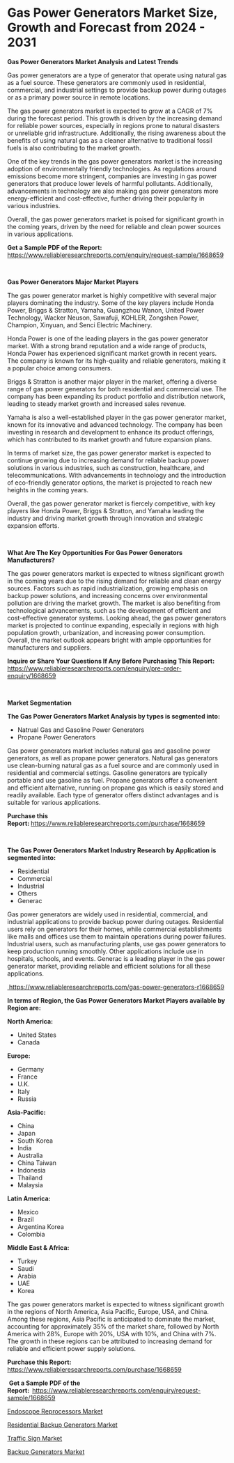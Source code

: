 <p><h1>Gas Power Generators Market Size, Growth and Forecast from 2024 - 2031</h1></p><p><strong>Gas Power Generators Market Analysis and Latest Trends</strong></p>
<p><p>Gas power generators are a type of generator that operate using natural gas as a fuel source. These generators are commonly used in residential, commercial, and industrial settings to provide backup power during outages or as a primary power source in remote locations.</p><p>The gas power generators market is expected to grow at a CAGR of 7% during the forecast period. This growth is driven by the increasing demand for reliable power sources, especially in regions prone to natural disasters or unreliable grid infrastructure. Additionally, the rising awareness about the benefits of using natural gas as a cleaner alternative to traditional fossil fuels is also contributing to the market growth.</p><p>One of the key trends in the gas power generators market is the increasing adoption of environmentally friendly technologies. As regulations around emissions become more stringent, companies are investing in gas power generators that produce lower levels of harmful pollutants. Additionally, advancements in technology are also making gas power generators more energy-efficient and cost-effective, further driving their popularity in various industries.</p><p>Overall, the gas power generators market is poised for significant growth in the coming years, driven by the need for reliable and clean power sources in various applications.</p></p>
<p><strong>Get a Sample PDF of the Report:&nbsp;</strong> <a href="https://www.reliableresearchreports.com/enquiry/request-sample/1668659">https://www.reliableresearchreports.com/enquiry/request-sample/1668659</a></p>
<p>&nbsp;</p>
<p><strong>Gas Power Generators Major Market Players</strong></p>
<p><p>The gas power generator market is highly competitive with several major players dominating the industry. Some of the key players include Honda Power, Briggs & Stratton, Yamaha, Guangzhou Wanon, United Power Technology, Wacker Neuson, Sawafuji, KOHLER, Zongshen Power, Champion, Xinyuan, and Senci Electric Machinery.</p><p>Honda Power is one of the leading players in the gas power generator market. With a strong brand reputation and a wide range of products, Honda Power has experienced significant market growth in recent years. The company is known for its high-quality and reliable generators, making it a popular choice among consumers.</p><p>Briggs & Stratton is another major player in the market, offering a diverse range of gas power generators for both residential and commercial use. The company has been expanding its product portfolio and distribution network, leading to steady market growth and increased sales revenue.</p><p>Yamaha is also a well-established player in the gas power generator market, known for its innovative and advanced technology. The company has been investing in research and development to enhance its product offerings, which has contributed to its market growth and future expansion plans.</p><p>In terms of market size, the gas power generator market is expected to continue growing due to increasing demand for reliable backup power solutions in various industries, such as construction, healthcare, and telecommunications. With advancements in technology and the introduction of eco-friendly generator options, the market is projected to reach new heights in the coming years.</p><p>Overall, the gas power generator market is fiercely competitive, with key players like Honda Power, Briggs & Stratton, and Yamaha leading the industry and driving market growth through innovation and strategic expansion efforts.</p></p>
<p>&nbsp;</p>
<p><strong>What Are The Key Opportunities For Gas Power Generators Manufacturers?</strong></p>
<p><p>The gas power generators market is expected to witness significant growth in the coming years due to the rising demand for reliable and clean energy sources. Factors such as rapid industrialization, growing emphasis on backup power solutions, and increasing concerns over environmental pollution are driving the market growth. The market is also benefiting from technological advancements, such as the development of efficient and cost-effective generator systems. Looking ahead, the gas power generators market is projected to continue expanding, especially in regions with high population growth, urbanization, and increasing power consumption. Overall, the market outlook appears bright with ample opportunities for manufacturers and suppliers.</p></p>
<p><strong>Inquire or Share Your Questions If Any Before Purchasing This Report:</strong> <a href="https://www.reliableresearchreports.com/enquiry/pre-order-enquiry/1668659">https://www.reliableresearchreports.com/enquiry/pre-order-enquiry/1668659</a></p>
<p>&nbsp;</p>
<p><strong>Market Segmentation</strong></p>
<p><strong>The Gas Power Generators Market Analysis by types is segmented into:</strong></p>
<p><ul><li>Natrual Gas and Gasoline Power Generators</li><li>Propane Power Generators</li></ul></p>
<p><p>Gas power generators market includes natural gas and gasoline power generators, as well as propane power generators. Natural gas generators use clean-burning natural gas as a fuel source and are commonly used in residential and commercial settings. Gasoline generators are typically portable and use gasoline as fuel. Propane generators offer a convenient and efficient alternative, running on propane gas which is easily stored and readily available. Each type of generator offers distinct advantages and is suitable for various applications.</p></p>
<p><strong>Purchase this Report:&nbsp;</strong><a href="https://www.reliableresearchreports.com/purchase/1668659">https://www.reliableresearchreports.com/purchase/1668659</a></p>
<p>&nbsp;</p>
<p><strong>The Gas Power Generators Market Industry Research by Application is segmented into:</strong></p>
<p><ul><li>Residential</li><li>Commercial</li><li>Industrial</li><li>Others</li><li>Generac</li></ul></p>
<p><p>Gas power generators are widely used in residential, commercial, and industrial applications to provide backup power during outages. Residential users rely on generators for their homes, while commercial establishments like malls and offices use them to maintain operations during power failures. Industrial users, such as manufacturing plants, use gas power generators to keep production running smoothly. Other applications include use in hospitals, schools, and events. Generac is a leading player in the gas power generator market, providing reliable and efficient solutions for all these applications.</p></p>
<p><a href="https://www.reliableresearchreports.com/gas-power-generators-r1668659">&nbsp;https://www.reliableresearchreports.com/gas-power-generators-r1668659</a></p>
<p><strong>In terms of Region, the Gas Power Generators Market Players available by Region are:</strong></p>
<p>
    <p> <strong> North America: </strong>
        <ul>
            <li>United States</li>
            <li>Canada</li>
        </ul>
        </p> 
    <p> <strong> Europe: </strong>
        <ul>
            <li>Germany</li>
            <li>France</li>
            <li>U.K.</li>
            <li>Italy</li>
            <li>Russia</li>
        </ul>
        </p> 
    <p> <strong> Asia-Pacific: </strong>
        <ul>
            <li>China</li>
            <li>Japan</li>
            <li>South Korea</li>
            <li>India</li>
            <li>Australia</li>
            <li>China Taiwan</li>
            <li>Indonesia</li>
            <li>Thailand</li>
            <li>Malaysia</li>
        </ul>
        </p> 
    <p> <strong> Latin America: </strong>
        <ul>
            <li>Mexico</li>
            <li>Brazil</li>
            <li>Argentina Korea</li>
            <li>Colombia</li>
        </ul>
        </p> 
    <p> <strong> Middle East & Africa: </strong>
        <ul>
            <li>Turkey</li>
            <li>Saudi</li>
            <li>Arabia</li>
            <li>UAE</li>
            <li>Korea</li>
        </ul>
    </p>
    </p>
<p><p>The gas power generators market is expected to witness significant growth in the regions of North America, Asia Pacific, Europe, USA, and China. Among these regions, Asia Pacific is anticipated to dominate the market, accounting for approximately 35% of the market share, followed by North America with 28%, Europe with 20%, USA with 10%, and China with 7%. The growth in these regions can be attributed to increasing demand for reliable and efficient power supply solutions.</p></p>
<p><strong>Purchase this Report: </strong><a href="https://www.reliableresearchreports.com/purchase/1668659">https://www.reliableresearchreports.com/purchase/1668659</a></p>
<p>&nbsp;<strong>Get a Sample PDF of the Report:&nbsp;&nbsp;</strong><a href="https://www.reliableresearchreports.com/enquiry/request-sample/1668659">https://www.reliableresearchreports.com/enquiry/request-sample/1668659</a></p>
<p><strong></strong></p>
<p><p><a href="https://www.linkedin.com/pulse/endoscope-reprocessors-market-analysis-sze-forecasted-period-65pae?trackingId=jlBWKBZ3qJvlhGbo66NA0w%3D%3D">Endoscope Reprocessors Market</a></p><p><a href="https://github.com/dimitrishawkinswaynenp91rgz/Market-Research-Report-List-2/blob/main/residential-backup-generators-market.md">Residential Backup Generators Market</a></p><p><a href="https://www.linkedin.com/pulse/global-traffic-sign-market-types-applications-major-players-rddse?trackingId=Ib9gtnyc%2FpAAqlkHdrVPEg%3D%3D">Traffic Sign Market</a></p><p><a href="https://github.com/changoleonlaverguenzanoexiste/Market-Research-Report-List-2/blob/main/backup-generators-market.md">Backup Generators Market</a></p></p>